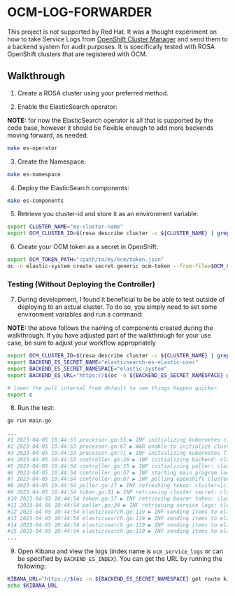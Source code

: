 # OCM-LOG-FORWARDER

This project is not supported by Red Hat.  It was a thought experiment on how to take Service Logs from 
[OpenShift Cluster Manager](https://docs.openshift.com/rosa/ocm/ocm-overview.html) and send them to a 
backend system for audit purposes.  It is specifically tested with ROSA OpenShift clusters that are 
registered with OCM.

## Walkthrough

1. Create a ROSA cluster using your preferred method.

2. Enable the ElasticSearch operator:

**NOTE:** for now the ElasticSearch operator is all that is supported by the code base, however it should be 
flexible enough to add more backends moving forward, as needed.

```bash
make es-operator
```

3. Create the Namespace:

```bash
make es-namespace
```

4. Deploy the ElasticSearch components:

```bash
make es-components
```

5. Retrieve you cluster-id and store it as an environment variable:

```bash
export CLUSTER_NAME="my-cluster-name"
export OCM_CLUSTER_ID=$(rosa describe cluster -c ${CLUSTER_NAME} | grep '^ID:' | awk '{print $NF}')
```

6. Create your OCM token as a secret in OpenShift:

```bash
export OCM_TOKEN_PATH="/path/to/my/ocm/token.json"
oc -n elastic-system create secret generic ocm-token --from-file=$OCM_CLUSTER_ID=$OCM_TOKEN_PATH
```

### Testing (Without Deploying the Controller)

7. During development, I found it beneficial to be be able to test outside of deploying to an 
actual cluster.  To do so, you simply need to set some environment variables and run a 
command:

**NOTE:** the above follows the naming of components created during the walkthrough.  If you
have adjusted part of the walkthrough for your use case, be sure to adjust your workflow 
appropriately

```bash
export OCM_CLUSTER_ID=$(rosa describe cluster -c ${CLUSTER_NAME} | grep '^ID:' | awk '{print $NF}')
export BACKEND_ES_SECRET_NAME="elasticsearch-es-elastic-user"
export BACKEND_ES_SECRET_NAMESPACE="elastic-system"
export BACKEND_ES_URL="https://$(oc -n ${BACKEND_ES_SECRET_NAMESPACE} get route elasticsearch --no-headers | awk '{print $2}')"

# lower the poll interval from default to see things happen quicker
export c
```

8. Run the test:

```bash
go run main.go

...
#1 2023-04-05 10:44:53 processor.go:55 ▶ INF initializing kubernetes cluster config: cluster=[cluster-id]
#2 2023-04-05 10:44:53 processor.go:67 ▶ WAR unable to initialize cluster config: cluster=[cluster-id], attempting file initialization
#3 2023-04-05 10:44:53 processor.go:71 ▶ INF initializing kubernetes file config: cluster=[cluster-id], file=[/Users/dscott/.kube/config]
#4 2023-04-05 10:44:53 controller.go:28 ▶ INF initializing backend: cluster=[cluster-id], type=[elasticsearch]
#5 2023-04-05 10:44:54 controller.go:35 ▶ INF initializing poller: cluster=[cluster-id], interval=[1 minutes]
#6 2023-04-05 10:44:54 controller.go:57 ▶ INF starting main program loop
#7 2023-04-05 10:44:54 controller.go:87 ▶ INF polling openshift cluster manager: cluster=[cluster-id]
#8 2023-04-05 10:44:54 poller.go:27 ▶ INF refreshing token: cluster=[cluster-id]
#9 2023-04-05 10:44:54 token.go:31 ▶ INF retrieving cluster secret: cluster=[cluster-id], secret=[ocm-token]
#10 2023-04-05 10:44:54 token.go:37 ▶ INF retrieving bearer token: cluster=[cluster-id]
#11 2023-04-05 10:44:54 poller.go:34 ▶ INF retrieving service logs: cluster=[cluster-id]
#12 2023-04-05 10:44:54 elasticsearch.go:119 ▶ INF sending items to elasticsearch: cluster=cluster-id, event_stream_id=event-stream-id, index=ocm_service_logs
#13 2023-04-05 10:44:54 elasticsearch.go:119 ▶ INF sending items to elasticsearch: cluster=cluster-id, event_stream_id=event-stream-id, index=ocm_service_logs
#14 2023-04-05 10:44:54 elasticsearch.go:119 ▶ INF sending items to elasticsearch: cluster=cluster-id, event_stream_id=event-stream-id, index=ocm_service_logs
#15 2023-04-05 10:44:54 elasticsearch.go:119 ▶ INF sending items to elasticsearch: cluster=cluster-id, event_stream_id=event-stream-id, index=ocm_service_logs
...
```

9. Open Kibana and view the logs (index name is `ocm_service_logs` or can be specified by `BACKEND_ES_INDEX`).  You can get the URL by running the following:

```bash
KIBANA_URL="https://$(oc -n ${BACKEND_ES_SECRET_NAMESPACE} get route kibana --no-headers | awk '{print $2}')"
echo $KIBANA_URL
```
